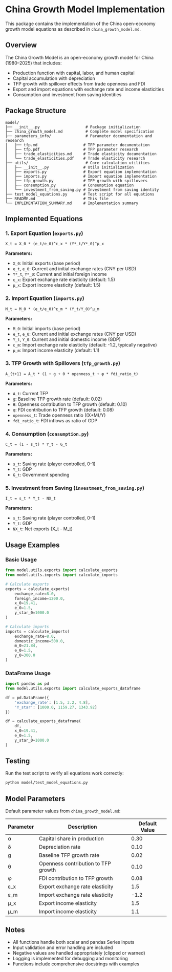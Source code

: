 # China Growth Model Implementation

This package contains the implementation of the China open-economy growth model equations as described in `china_growth_model.md`.

## Overview

The China Growth Model is an open-economy growth model for China (1980–2025) that includes:

- Production function with capital, labor, and human capital
- Capital accumulation with depreciation
- TFP growth with spillover effects from trade openness and FDI
- Export and import equations with exchange rate and income elasticities
- Consumption and investment from saving identities

## Package Structure

```text
model/
├── __init__.py                    # Package initialization
├── china_growth_model.md          # Complete model specification
├── parameters_info/               # Parameter documentation and research
│   ├── tfp.md                    # TFP parameter documentation
│   ├── tfp.pdf                   # TFP parameter research
│   ├── trade_elasticities.md     # Trade elasticity documentation
│   └── trade_elasticities.pdf    # Trade elasticity research
├── utils/                         # Core calculation utilities
│   ├── __init__.py               # Utils initialization
│   ├── exports.py                # Export equation implementation
│   ├── imports.py                # Import equation implementation
│   ├── tfp_growth.py             # TFP growth with spillovers
│   ├── consumption.py            # Consumption equation
│   └── investment_from_saving.py # Investment from saving identity
├── test_model_equations.py       # Test script for all equations
├── README.md                     # This file
└── IMPLEMENTATION_SUMMARY.md     # Implementation summary
```

## Implemented Equations

### 1. Export Equation (`exports.py`)

```text
X_t = X_0 * (e_t/e_0)^ε_x * (Y*_t/Y*_0)^μ_x
```

**Parameters:**

- `X_0`: Initial exports (base period)
- `e_t`, `e_0`: Current and initial exchange rates (CNY per USD)
- `Y*_t`, `Y*_0`: Current and initial foreign income
- `ε_x`: Export exchange rate elasticity (default: 1.5)
- `μ_x`: Export income elasticity (default: 1.5)

### 2. Import Equation (`imports.py`)

```text
M_t = M_0 * (e_t/e_0)^ε_m * (Y_t/Y_0)^μ_m
```

**Parameters:**

- `M_0`: Initial imports (base period)
- `e_t`, `e_0`: Current and initial exchange rates (CNY per USD)
- `Y_t`, `Y_0`: Current and initial domestic income (GDP)
- `ε_m`: Import exchange rate elasticity (default: -1.2, typically negative)
- `μ_m`: Import income elasticity (default: 1.1)

### 3. TFP Growth with Spillovers (`tfp_growth.py`)

```text
A_{t+1} = A_t * (1 + g + θ * openness_t + φ * fdi_ratio_t)
```

**Parameters:**

- `A_t`: Current TFP
- `g`: Baseline TFP growth rate (default: 0.02)
- `θ`: Openness contribution to TFP growth (default: 0.10)
- `φ`: FDI contribution to TFP growth (default: 0.08)
- `openness_t`: Trade openness ratio ((X+M)/Y)
- `fdi_ratio_t`: FDI inflows as ratio of GDP

### 4. Consumption (`consumption.py`)

```text
C_t = (1 - s_t) * Y_t - G_t
```

**Parameters:**

- `s_t`: Saving rate (player controlled, 0-1)
- `Y_t`: GDP
- `G_t`: Government spending

### 5. Investment from Saving (`investment_from_saving.py`)

```text
I_t = s_t * Y_t - NX_t
```

**Parameters:**

- `s_t`: Saving rate (player controlled, 0-1)
- `Y_t`: GDP
- `NX_t`: Net exports (X_t - M_t)

## Usage Examples

### Basic Usage

```python
from model.utils.exports import calculate_exports
from model.utils.imports import calculate_imports

# Calculate exports
exports = calculate_exports(
    exchange_rate=8.0,
    foreign_income=1200.0,
    x_0=19.41,
    e_0=1.5,
    y_star_0=1000.0
)

# Calculate imports
imports = calculate_imports(
    exchange_rate=8.0,
    domestic_income=500.0,
    m_0=21.84,
    e_0=1.5,
    y_0=300.0
)
```

### DataFrame Usage

```python
import pandas as pd
from model.utils.exports import calculate_exports_dataframe

df = pd.DataFrame({
    'exchange_rate': [1.5, 3.2, 4.8],
    'Y_star': [1000.0, 1159.27, 1343.92]
})

df = calculate_exports_dataframe(
    df,
    x_0=19.41,
    e_0=1.5,
    y_star_0=1000.0
)
```

## Testing

Run the test script to verify all equations work correctly:

```bash
python model/test_model_equations.py
```

## Model Parameters

Default parameter values from `china_growth_model.md`:

| Parameter | Description                         | Default Value |
| --------- | ----------------------------------- | ------------- |
| α         | Capital share in production         | 0.30          |
| δ         | Depreciation rate                   | 0.10          |
| g         | Baseline TFP growth rate            | 0.02          |
| θ         | Openness contribution to TFP growth | 0.10          |
| φ         | FDI contribution to TFP growth      | 0.08          |
| ε_x       | Export exchange rate elasticity     | 1.5           |
| ε_m       | Import exchange rate elasticity     | -1.2          |
| μ_x       | Export income elasticity            | 1.5           |
| μ_m       | Import income elasticity            | 1.1           |

## Notes

- All functions handle both scalar and pandas Series inputs
- Input validation and error handling are included
- Negative values are handled appropriately (clipped or warned)
- Logging is implemented for debugging and monitoring
- Functions include comprehensive docstrings with examples
